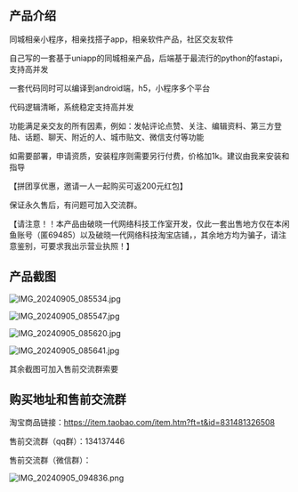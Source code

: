 ## 产品介绍

同城相亲小程序，相亲找搭子app，相亲软件产品，社区交友软件

自己写的一套基于uniapp的同城相亲产品，后端基于最流行的python的fastapi，支持高并发

一套代码同时可以编译到android端，h5，小程序多个平台

代码逻辑清晰，系统稳定支持高并发

功能满足亲交友的所有因素，例如：发帖评论点赞、关注、编辑资料、第三方登陆、话题、聊天、附近的人、城市贴文、微信支付等功能

如需要部署，申请资质，安装程序则需要另行付费，价格加1k。建议由我来安装和指导

【拼团享优惠，邀请一人一起购买可返200元红包】

保证永久售后，有问题可加入交流群。

【请注意！！本产品由破晓一代网络科技工作室开发，仅此一套出售地方仅在本闲鱼账号（匿69485）以及破晓一代网络科技淘宝店铺，，其余地方均为骗子，请注意鉴别，可要求我出示营业执照！】

## 产品截图

![IMG_20240905_085534.jpg][1]

![IMG_20240905_085547.jpg][2]

![IMG_20240905_085620.jpg][3]

![IMG_20240905_085641.jpg][4]

其余截图可加入售前交流群索要

## 购买地址和售前交流群

淘宝商品链接：https://item.taobao.com/item.htm?ft=t&id=831481326508

售前交流群（qq群）：134137446

售前交流群（微信群）：

![IMG_20240905_094836.png][5]


  [1]: https://blog.abyssdawn.com/usr/uploads/2024/09/1254958258.jpg
  [2]: https://blog.abyssdawn.com/usr/uploads/2024/09/4126056896.jpg
  [3]: https://blog.abyssdawn.com/usr/uploads/2024/09/2951942973.jpg
  [4]: https://blog.abyssdawn.com/usr/uploads/2024/09/3818683579.jpg
  [5]: https://blog.abyssdawn.com/usr/uploads/2024/09/4291008473.png
